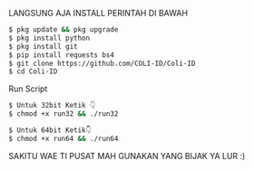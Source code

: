 LANGSUNG AJA INSTALL PERINTAH DI BAWAH

````bash
$ pkg update && pkg upgrade
$ pkg install python
$ pkg install git
$ pip install requests bs4
$ git clone https://github.com/COLI-ID/Coli-ID
$ cd Coli-ID
````


Run Script
````bash
$ Untuk 32bit Ketik 👇
$ chmod +x run32 && ./run32

$ Untuk 64bit Ketik👇
$ chmod +x run64 && ./run64
````

SAKITU WAE TI PUSAT MAH GUNAKAN YANG BIJAK YA LUR :)
